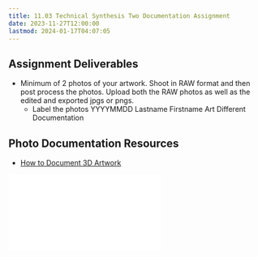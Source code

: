 ```yaml
---
title: 11.03 Technical Synthesis Two Documentation Assignment
date: 2023-11-27T12:00:00
lastmod: 2024-01-17T04:07:05
---
```


## Assignment Deliverables

- Minimum of 2 photos of your artwork. Shoot in RAW format and then post process the photos. Upload both the RAW photos as well as the edited and exported jpgs or pngs.
  - Label the photos YYYYMMDD Lastname Firstname Art Different Documentation

## Photo Documentation Resources

- [How to Document 3D Artwork](../../../../photography/how-to-document-3d-artwork.md)

![How to Document 3D Artwork](../../../../photography/how-to-document-3d-artwork.md)

